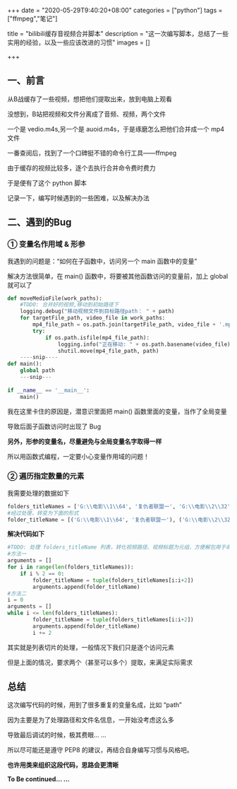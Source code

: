 +++
date = "2020-05-29T9:40:20+08:00"
categories = ["python"]
tags = ["ffmpeg","笔记"]

title = "bilibili缓存音视频合并脚本"
description = "这一次编写脚本，总结了一些实用的经验，以及一些应该改进的习惯"
images = []

+++

## 一、前言

从B战缓存了一些视频，想把他们提取出来，放到电脑上观看<br>

没想到，B站把视频和文件分离成了音频、视频，两个文件<br>

一个是 vedio.m4s,另一个是 auoid.m4s，于是琢磨怎么把他们合并成一个 mp4 文件<br>

一番查阅后，找到了一个口碑挺不错的命令行工具——ffmpeg<br>

由于缓存的视频比较多，逐个去执行合并命令费时费力<br>

于是便有了这个 python 脚本<br>

记录一下，编写时候遇到的一些困难，以及解决办法<br>

## 二、遇到的Bug



### ① 变量名作用域 & 形参

我遇到的问题是：“如何在子函数中，访问另一个 main 函数中的变量”

解决方法很简单，在 main() 函数中，将要被其他函数访问的变量前，加上 global 就可以了

```python
def moveMedioFile(work_paths):
	#TODO: 合并好的视频,移动到初始路径下
	logging.debug("移动视频文件到目标路径path： " + path)
	for targetFile_path, video_file in work_paths:
		mp4_file_path = os.path.join(targetFile_path, video_file + '.mp4')
		try:
			if os.path.isfile(mp4_file_path):
				logging.info("正在移动: " + os.path.basename(video_file))
				shutil.move(mp4_file_path, path)
    ----snip----
def main():
	global path
    ---snip---
    
if __name__ == '__main__':
	main()
```

我在这里卡住的原因是，潜意识里面把 main() 函数里面的变量，当作了全局变量

导致后面子函数访问时出现了 Bug

**另外，形参的变量名，尽量避免与全局变量名字取得一样**

所以用函数式编程，一定要小心变量作用域的问题！



### ② 遍历指定数量的元素

我需要处理的数据如下

``` python
folders_titleNames = ['G:\\电影\\1\\64', '复仇者联盟一', 'G:\\电影\\2\\32', '复仇者联盟二', 'G:\\电影\\3\\32', '复仇者联盟三']
#经过处理，转变为下面的形式
folder_titleName = [('G:\\电影\\1\\64', '复仇者联盟一'), ('G:\\电影\\2\\32', '复仇者联盟二'), ('G:\\电影\\2\\32', '复仇者联盟三')]
```

**解决代码如下**

```python
#TODO: 处理 folders_titleName 列表，转化视频路径、视频标题为元组，方便解包用于命令的执行
#方法一
arguments = []
for i in range(len(folders_titleNames)):
	if i % 2 == 0:
		folder_titleName = tuple(folders_titleNames[i:i+2])
		arguments.append(folder_titleName)
#方法二
i = 0
arguments = []
while i <= len(folders_titleNames):
 		folder_titleName = tuple(folders_titleNames[i:i+2])
		arguments.append(folder_titleName)
        i += 2
```
其实就是列表切片的处理，一般情况下我们只是逐个访问元素

但是上面的情况，要求两个（甚至可以多个）提取，来满足实际需求


## 总结

这次编写代码的时候，用到了很多重复的变量名成，比如 “path”

因为主要是为了处理路径和文件名信息，一开始没考虑这么多

导致最后调试的时候，极其费眼... ...

所以尽可能还是遵守 PEP8 的建议，再结合自身编写习惯与风格吧。

**也许用类来组织这段代码，思路会更清晰**

**To Be continued... ...**



